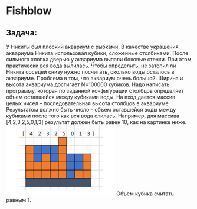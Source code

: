 # Fishblow

## Задача:

У Никиты был плоский аквариум с рыбками. В качестве украшения аквариума Никита
использовал кубики, сложенные столбиками. После сильного хлопка дверью у
аквариума выпали боковые стенки. При этом практически вся вода вылилась. Чтобы
определить, не затопил ли Никита соседей снизу нужно посчитать, сколько воды
осталось в аквариуме. Проблема в том, что аквариум очень большой. Ширина и
высота аквариума достигает N=100000 кубиков.
Надо написать программу, которая по заданной конфигурации столбцов определяет
объем оставшейся между кубиками воды.
На вход дается массив целых чисел – последовательная высота столбцов в
аквариуме.
Результатом должно быть число – объем оставшейся воды между кубиками после того
как вся вода слилась.
Например, для массива [4,2,3,2,5,0,1,3] результат должен быть равен 10, как на
картинке ниже.
![fishblow](https://github.com/MaksimTy/Fishblow/blob/master/src/main/resources/icons/fishblow.png)
Объем кубика считать равным 1.
